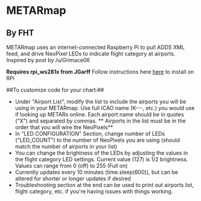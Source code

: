 # METARmap #
## By FHT ##

METARmap uses an internet-connected Raspberry Pi to pull ADDS XML feed, and drive NeoPixel LEDs to indicate flight category at airports.
Inspired by post by /u/Grimace06

**Requires rpi_ws281x from JGarff**
Follow instructions here [here](https://learn.adafruit.com/neopixels-on-raspberry-pi/software) to install on RPi

##To customize code for your chart:##
* Under "Airport List", modify the list to include the airports you will be using in your METARmap.  Use full ICAO name (K---, etc.) you would use if looking up METARs online.  Each airport name should be in quotes ("X") and separated by commas. ** Airports in the list must be in the order that you will wire the NeoPixels**
* In "LED CONFIGURATION" Section, change number of LEDs ("LED_COUNT") to the number of NeoPixels you are using (should match the number of airports in your list)
* You can change the brightness of the LEDs by adjusting the values in the flight category LED settings.  Current value (127) is 1/2 brightness.  Values can range from 0 (off) to 255 (Full on)
* Currently updates every 10 minutes (time.sleep(600)), but can be altered for shorter or longer updates if desired
* Troubleshooting section at the end can be used to print out airports list, flight category, etc. if you're having issues with things working.
